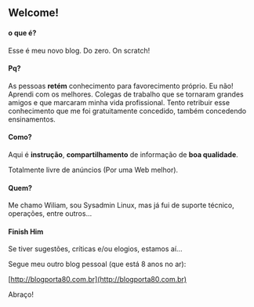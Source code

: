 ## Welcome!

#### o que é?

Esse é meu novo blog. Do zero. On scratch!

#### Pq? 

As pessoas **retém** conhecimento para favorecimento próprio. Eu não! Aprendi com os melhores. Colegas de trabalho que se tornaram grandes amigos e que marcaram minha vida profissional. Tento retribuir esse conhecimento que me foi gratuitamente concedido, também concedendo ensinamentos.

#### Como?

Aqui é **instrução**, **compartilhamento** de informação de **boa qualidade**.

Totalmente livre de anúncios (Por uma Web melhor).

#### Quem?

Me chamo Wiliam, sou Sysadmin Linux, mas já fui de suporte técnico, operações, entre outros...

#### Finish Him

Se tiver sugestões, críticas e/ou elogios, estamos aí...

Segue meu outro blog pessoal (que está 8 anos no ar):

[http://blogporta80.com.br](http://blogporta80.com.br)

Abraço!
